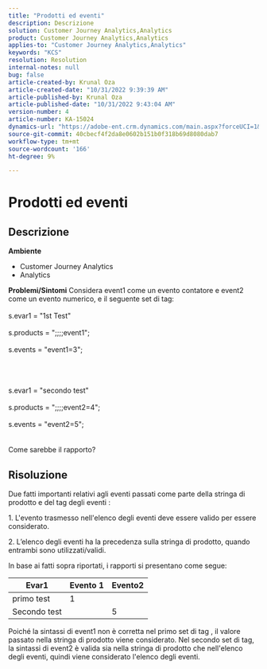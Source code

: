```yaml
---
title: "Prodotti ed eventi"
description: Descrizione
solution: Customer Journey Analytics,Analytics
product: Customer Journey Analytics,Analytics
applies-to: "Customer Journey Analytics,Analytics"
keywords: "KCS"
resolution: Resolution
internal-notes: null
bug: false
article-created-by: Krunal Oza
article-created-date: "10/31/2022 9:39:39 AM"
article-published-by: Krunal Oza
article-published-date: "10/31/2022 9:43:04 AM"
version-number: 4
article-number: KA-15024
dynamics-url: "https://adobe-ent.crm.dynamics.com/main.aspx?forceUCI=1&pagetype=entityrecord&etn=knowledgearticle&id=200a9ceb-ff58-ed11-9561-6045bd0067ea"
source-git-commit: 40cbecf4f2da8e0602b151b0f318b69d8080dab7
workflow-type: tm+mt
source-wordcount: '166'
ht-degree: 9%

---
```


# Prodotti ed eventi

## Descrizione

<b>Ambiente</b>
- Customer Journey Analytics
- Analytics



<b>Problemi/Sintomi</b>
Considera event1 come un evento contatore e event2 come un evento numerico, e il seguente set di tag:
<br><br>s.evar1 = &quot;1st Test&quot;<br><br>s.products = &quot;;;;;event1&quot;;<br><br>s.events = &quot;event1=3&quot;;<br><br>

<br><br>s.evar1 = &quot;secondo test&quot;<br><br>s.products = &quot;;;;;event2=4&quot;;<br><br>s.events = &quot;event2=5&quot;;
<br> <br><br>
Come sarebbe il rapporto?


## Risoluzione


Due fatti importanti relativi agli eventi passati come parte della stringa di prodotto e del tag degli eventi :

1. L&#39;evento trasmesso nell&#39;elenco degli eventi deve essere valido per essere considerato.

2. L’elenco degli eventi ha la precedenza sulla stringa di prodotto, quando entrambi sono utilizzati/validi.

In base ai fatti sopra riportati, i rapporti si presentano come segue:


| Evar1 | Evento 1 | Evento2 |
| --- | --- | --- |
| primo test | 1 |   |
| Secondo test |   | 5 |




Poiché la sintassi di event1 non è corretta nel primo set di tag , il valore passato nella stringa di prodotto viene considerato. Nel secondo set di tag, la sintassi di event2 è valida sia nella stringa di prodotto che nell&#39;elenco degli eventi, quindi viene considerato l&#39;elenco degli eventi.
